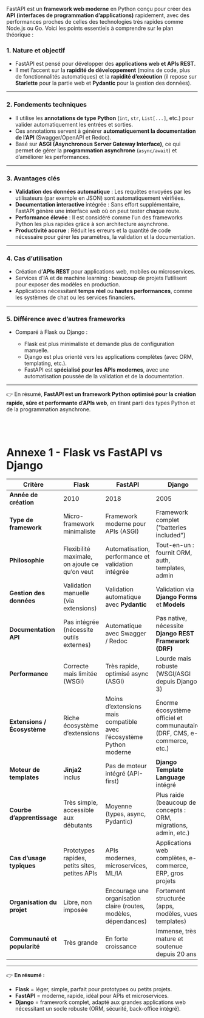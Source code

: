 FastAPI est un **framework web moderne** en Python conçu pour créer des **API (interfaces de programmation d’applications)** rapidement, avec des performances proches de celles des technologies très rapides comme Node.js ou Go. Voici les points essentiels à comprendre sur le plan théorique :



### 1. Nature et objectif

* FastAPI est pensé pour développer des **applications web et APIs REST**.
* Il met l’accent sur la **rapidité de développement** (moins de code, plus de fonctionnalités automatiques) et la **rapidité d’exécution** (il repose sur **Starlette** pour la partie web et **Pydantic** pour la gestion des données).

---

### 2. Fondements techniques

* Il utilise les **annotations de type Python** (`int`, `str`, `List[...]`, etc.) pour valider automatiquement les entrées et sorties.
* Ces annotations servent à générer **automatiquement la documentation de l’API** (Swagger/OpenAPI et Redoc).
* Basé sur **ASGI (Asynchronous Server Gateway Interface)**, ce qui permet de gérer la **programmation asynchrone** (`async/await`) et d’améliorer les performances.

---

### 3. Avantages clés

* **Validation des données automatique** : Les requêtes envoyées par les utilisateurs (par exemple en JSON) sont automatiquement vérifiées.
* **Documentation interactive** intégrée : Sans effort supplémentaire, FastAPI génère une interface web où on peut tester chaque route.
* **Performance élevée** : Il est considéré comme l’un des frameworks Python les plus rapides grâce à son architecture asynchrone.
* **Productivité accrue** : Réduit les erreurs et la quantité de code nécessaire pour gérer les paramètres, la validation et la documentation.

---

### 4. Cas d’utilisation

* Création d’**APIs REST** pour applications web, mobiles ou microservices.
* Services d’IA et de machine learning : beaucoup de projets l’utilisent pour exposer des modèles en production.
* Applications nécessitant **temps réel** ou **hautes performances**, comme les systèmes de chat ou les services financiers.

---

### 5. Différence avec d’autres frameworks

* Comparé à Flask ou Django :

  * Flask est plus minimaliste et demande plus de configuration manuelle.
  * Django est plus orienté vers les applications complètes (avec ORM, templating, etc.).
  * FastAPI est **spécialisé pour les APIs modernes**, avec une automatisation poussée de la validation et de la documentation.

---

👉 En résumé, **FastAPI est un framework Python optimisé pour la création rapide, sûre et performante d’APIs web**, en tirant parti des types Python et de la programmation asynchrone.


<br/>

<br/>

# Annexe 1 - Flask vs FastAPI vs Django

| Critère                      | **Flask**                                      | **FastAPI**                                                         | **Django**                                                               |
| ---------------------------- | ---------------------------------------------- | ------------------------------------------------------------------- | ------------------------------------------------------------------------ |
| **Année de création**        | 2010                                           | 2018                                                                | 2005                                                                     |
| **Type de framework**        | Micro-framework minimaliste                    | Framework moderne pour APIs (ASGI)                                  | Framework complet ("batteries included")                                 |
| **Philosophie**              | Flexibilité maximale, on ajoute ce qu’on veut  | Automatisation, performance et validation intégrée                  | Tout-en-un : fournit ORM, auth, templates, admin                         |
| **Gestion des données**      | Validation manuelle (via extensions)           | Validation automatique avec **Pydantic**                            | Validation via **Django Forms** et **Models**                            |
| **Documentation API**        | Pas intégrée (nécessite outils externes)       | Automatique avec Swagger / Redoc                                    | Pas native, nécessite **Django REST Framework (DRF)**                    |
| **Performance**              | Correcte mais limitée (WSGI)                   | Très rapide, optimisé async (ASGI)                                  | Lourde mais robuste (WSGI/ASGI depuis Django 3)                          |
| **Extensions / Écosystème**  | Riche écosystème d’extensions                  | Moins d’extensions mais compatible avec l’écosystème Python moderne | Énorme écosystème officiel et communautaire (DRF, CMS, e-commerce, etc.) |
| **Moteur de templates**      | **Jinja2** inclus                              | Pas de moteur intégré (API-first)                                   | **Django Template Language** intégré                                     |
| **Courbe d’apprentissage**   | Très simple, accessible aux débutants          | Moyenne (types, async, Pydantic)                                    | Plus raide (beaucoup de concepts : ORM, migrations, admin, etc.)         |
| **Cas d’usage typiques**     | Prototypes rapides, petits sites, petites APIs | APIs modernes, microservices, ML/IA                                 | Applications web complètes, e-commerce, ERP, gros projets                |
| **Organisation du projet**   | Libre, non imposée                             | Encourage une organisation claire (routes, modèles, dépendances)    | Fortement structurée (apps, modèles, vues, templates)                    |
| **Communauté et popularité** | Très grande                                    | En forte croissance                                                 | Immense, très mature et soutenue depuis 20 ans                           |

---

👉 **En résumé :**

* **Flask** = léger, simple, parfait pour prototypes ou petits projets.
* **FastAPI** = moderne, rapide, idéal pour APIs et microservices.
* **Django** = framework complet, adapté aux grandes applications web nécessitant un socle robuste (ORM, sécurité, back-office intégré).
